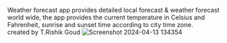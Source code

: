  Weather forecast app provides detailed local forecast & weather forecast world wide, the app provides the current temperature in Celsius and Fahrenheit, sunrise and sunset time according to city time zone.<br>
created by T.Rishik Goud 
![Screenshot 2024-04-13 134354](https://github.com/rishikgoud/weather-app/assets/160753840/2bca785a-43ea-4cc4-97b5-829514704a66)
